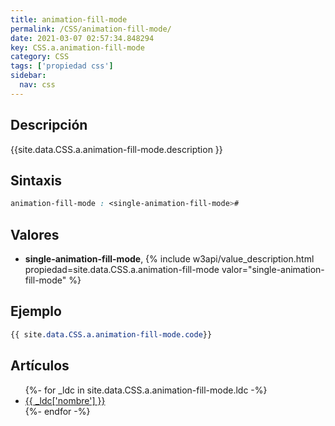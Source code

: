 ```yaml
---
title: animation-fill-mode
permalink: /CSS/animation-fill-mode/
date: 2021-03-07 02:57:34.848294
key: CSS.a.animation-fill-mode
category: CSS
tags: ['propiedad css']
sidebar: 
  nav: css
---
```


## Descripción
{{site.data.CSS.a.animation-fill-mode.description }}

## Sintaxis
~~~css
animation-fill-mode : <single-animation-fill-mode>#
~~~

## Valores
* **single-animation-fill-mode**,  {% include w3api/value_description.html propiedad=site.data.CSS.a.animation-fill-mode valor="single-animation-fill-mode" %}

## Ejemplo
~~~css
{{ site.data.CSS.a.animation-fill-mode.code}}
~~~

## Artículos
<ul>
{%- for _ldc in site.data.CSS.a.animation-fill-mode.ldc -%}
   <li>
       <a href="{{_ldc['url'] }}">{{ _ldc['nombre'] }}</a>
   </li>
{%- endfor -%}
</ul>
